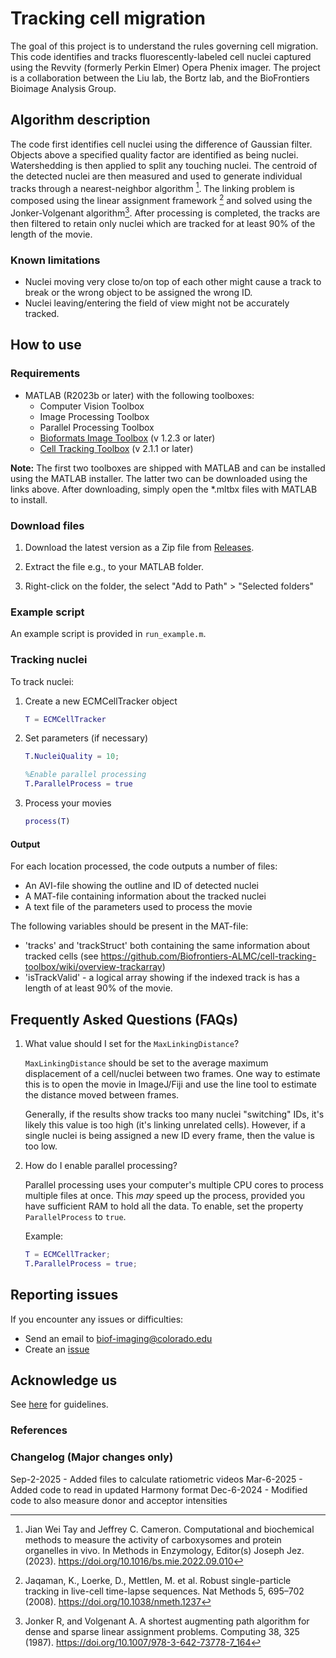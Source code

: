 # Tracking cell migration

The goal of this project is to understand the rules governing cell migration. This code identifies and tracks fluorescently-labeled cell nuclei captured using the Revvity (formerly Perkin Elmer) Opera Phenix imager. The project is a collaboration between the Liu lab, the Bortz lab, and the BioFrontiers Bioimage Analysis Group.

## Algorithm description

The code first identifies cell nuclei using the difference of Gaussian filter. Objects above a specified quality factor are identified as being nuclei. Watershedding is then applied to split any touching nuclei. The centroid of the detected nuclei are then measured and used to generate individual tracks through a nearest-neighbor algorithm [^1]. The linking problem is composed using the linear assignment framework [^2] and solved using the Jonker-Volgenant algorithm[^3]. After processing is completed, the tracks are then filtered to retain only nuclei which are tracked for at least 90% of the length of the movie.

### Known limitations

* Nuclei moving very close to/on top of each other might cause a track to break or the wrong object to be assigned the wrong ID.
* Nuclei leaving/entering the field of view might not be accurately tracked.

## How to use

### Requirements

* MATLAB (R2023b or later) with the following toolboxes:
  * Computer Vision Toolbox
  * Image Processing Toolbox
  * Parallel Processing Toolbox
  * [Bioformats Image Toolbox](https://github.com/Biofrontiers-ALMC/bioformats-matlab/releases/tag/v1.2.3) (v 1.2.3 or later)
  * [Cell Tracking Toolbox](https://github.com/Biofrontiers-ALMC/cell-tracking-toolbox/releases/tag/v2.1.1) (v 2.1.1 or later)

**Note:** The first two toolboxes are shipped with MATLAB and can be installed using the MATLAB installer. The latter two can be downloaded using the links above. After downloading, simply open the *.mltbx files with MATLAB to install.

### Download files

1. Download the latest version as a Zip file from [Releases](https://github.com/Biofrontiers-ALMC/17537-Vesicle-Fusion/releases).

2. Extract the file e.g., to your MATLAB folder.

3. Right-click on the folder, the select "Add to Path" > "Selected folders"

### Example script

An example script is provided in ``run_example.m``.

### Tracking nuclei

To track nuclei:

1. Create a new ECMCellTracker object
   ```matlab
   T = ECMCellTracker
   ```

2. Set parameters (if necessary)
   ```matlab
   T.NucleiQuality = 10;

   %Enable parallel processing
   T.ParallelProcess = true
   ```

3. Process your movies
   ```matlab
   process(T)
   ```

#### Output

For each location processed, the code outputs a number of files:
   * An AVI-file showing the outline and ID of detected nuclei
   * A MAT-file containing information about the tracked nuclei
   * A text file of the parameters used to process the movie

The following variables should be present in the MAT-file:
   * 'tracks' and 'trackStruct' both containing the same information
   about tracked cells (see
   https://github.com/Biofrontiers-ALMC/cell-tracking-toolbox/wiki/overview-trackarray)
   * 'isTrackValid' - a logical array showing if the indexed track is
   has a length of at least 90% of the movie.  

## Frequently Asked Questions (FAQs)

1. What value should I set for the ``MaxLinkingDistance``?
   
   ``MaxLinkingDistance`` should be set to the average maximum displacement of a cell/nuclei between two frames. One way to estimate this is to open the movie in ImageJ/Fiji and use the line tool to estimate the distance moved between frames.

   Generally, if the results show tracks too many nuclei "switching" IDs, it's likely this value is too high (it's linking unrelated cells). However, if a single nuclei is being assigned a new ID every frame, then the value is too low.

2. How do I enable parallel processing?
   
   Parallel processing uses your computer's multiple CPU cores to process multiple files at once. This _may_ speed up the process, provided you have sufficient RAM to hold all the data. To enable, set the property ``ParallelProcess`` to ``true``.

   Example:
   ```matlab
   T = ECMCellTracker;
   T.ParallelProcess = true;
   ```

## Reporting issues

If you encounter any issues or difficulties:

* Send an email to biof-imaging@colorado.edu
* Create an [issue](https://github.com/Biofrontiers-ALMC/17537-Vesicle-Fusion/issues)

## Acknowledge us

See [here](https://biof-imagewiki.colorado.edu/books/facility-guidelines/page/recognizing-the-core) for guidelines.

### References

[^1]: Jian Wei Tay and Jeffrey C. Cameron. Computational and biochemical methods to measure the activity of carboxysomes and protein organelles in vivo. In Methods in Enzymology, Editor(s) Joseph Jez. (2023). https://doi.org/10.1016/bs.mie.2022.09.010
[^2]: Jaqaman, K., Loerke, D., Mettlen, M. et al. Robust single-particle tracking in live-cell time-lapse sequences. Nat Methods 5, 695–702 (2008). https://doi.org/10.1038/nmeth.1237
[^3]: Jonker R, and Volgenant A. A shortest augmenting path algorithm for dense and sparse linear assignment problems. Computing 38, 325 (1987). https://doi.org/10.1007/978-3-642-73778-7_164

### Changelog (Major changes only)

Sep-2-2025 - Added files to calculate ratiometric videos
Mar-6-2025 - Added code to read in updated Harmony format
Dec-6-2024 - Modified code to also measure donor and acceptor intensities